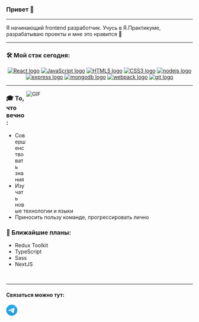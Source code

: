 ### Привет 👋
<hr />
Я начинающий frontend разработчик. Учусь в Я.Практикуме, разрабатываю проекты и мне это нравится 🥰  
<hr />
<h3>🛠 Мой стэк сегодня:</h3>
<p align="center">
<a href="https://reactjs.org/"><img src="https://cdn.jsdelivr.net/gh/devicons/devicon/icons/react/react-original-wordmark.svg" alt="React logo" title="React" height="45" width="55"></a>
<a href="https://developer.mozilla.org/ru/docs/Web/JavaScript"><img src="https://cdn.jsdelivr.net/gh/devicons/devicon/icons/javascript/javascript-original.svg" alt="JavaScript logo" title="JavaScript" height="45" width="55"></a>
<a href="https://html.spec.whatwg.org/multipage/"><img src="https://cdn.jsdelivr.net/gh/devicons/devicon/icons/html5/html5-original-wordmark.svg" alt="HTML5 logo" title="HTML5" height="45" width="55"></a>
<a href="https://developer.mozilla.org/en-US/docs/Web/CSS"><img src="https://cdn.jsdelivr.net/gh/devicons/devicon/icons/css3/css3-original-wordmark.svg" alt="CSS3 logo" title="CSS3" height="45" width="55"></a>
<a href="https://nodejs.org/"><img src="https://cdn.jsdelivr.net/gh/devicons/devicon/icons/nodejs/nodejs-plain-wordmark.svg" alt="nodejs logo" title="nodejs" height="45" width="55"></a>
<a href="https://expressjs.com/"><img src="https://cdn.jsdelivr.net/gh/devicons/devicon/icons/express/express-original-wordmark.svg" alt="express logo" title="express" height="45" width="55"></a>
<a href="https://www.mongodb.com/"><img src="https://cdn.jsdelivr.net/gh/devicons/devicon/icons/mongodb/mongodb-original-wordmark.svg" alt="mongodb logo" title="mongodb" height="45" width="55"></a>
<a href="https://webpack.js.org/"><img src="https://cdn.jsdelivr.net/gh/devicons/devicon/icons/webpack/webpack-plain-wordmark.svg" alt="webpack logo" title="webpack" height="45" width="55"></a>
<a href="https://git-scm.com/"><img src="https://cdn.jsdelivr.net/gh/devicons/devicon/icons/git/git-plain-wordmark.svg" alt="git logo" title="git" height="45" width="55"></a>
</p>
<hr />
<img align="right" alt="GIF" src="https://media.giphy.com/media/qgQUggAC3Pfv687qPC/giphy.gif" width="450" height="300" />  

### 🎓 То, что вечно:  
- Совершенствовать знания
- Изучать новые технологии и языки
- Приносить пользу команде, прогрессировать лично  
  
### 📖 Ближайшие планы:
- Redux Toolkit
- TypeScript
- Sass
- NextJS

<br>
<hr />

#### Связаться можно тут: 
[<img alt="Telegram logo" src="./Logo.svg" height=30 />](https://t.me/jakiehan)